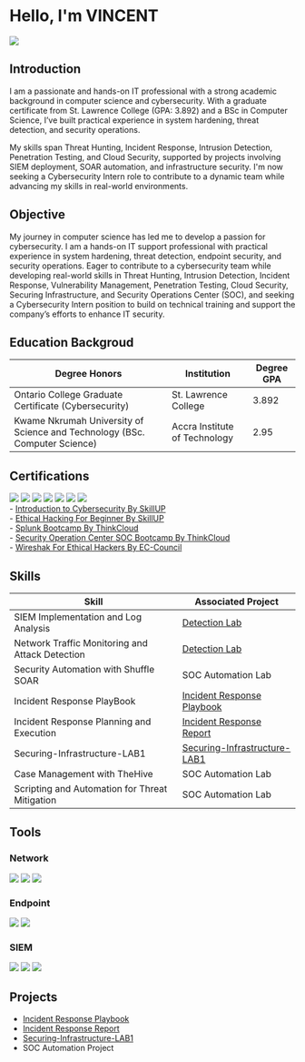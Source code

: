 # Hello, I'm VINCENT
<a href="https://www.linkedin.com/in/vincent-cann-09685350/"><img src="https://img.shields.io/badge/-LinkedIn-0072b1?&style=for-the-badge&logo=linkedin&logoColor=white" /></a>

## Introduction
I am a passionate and hands-on IT professional with a strong academic background in computer science and cybersecurity. With a graduate certificate from St. Lawrence College (GPA: 3.892) and a BSc in Computer Science, I’ve built practical experience in system hardening, threat detection, and security operations.

My skills span Threat Hunting, Incident Response, Intrusion Detection, Penetration Testing, and Cloud Security, supported by projects involving SIEM deployment, SOAR automation, and infrastructure security. I'm now seeking a Cybersecurity Intern role to contribute to a dynamic team while advancing my skills in real-world environments.


## Objective

My journey in computer science has led me to develop a passion for cybersecurity. I am a hands-on IT support professional with practical experience in system hardening, threat detection, endpoint security, and security operations. Eager to contribute to a cybersecurity team while developing real-world skills in Threat Hunting, Intrusion Detection, Incident Response, Vulnerability Management, Penetration Testing, Cloud Security, Securing Infrastructure, and Security Operations Center (SOC), and seeking a Cybersecurity Intern position to build on technical training and support the company’s efforts to enhance IT security.


## Education Backgroud

| Degree Honors                                                              | Institution                           |  Degree GPA    |
|----------------------------------------------------------------------------|---------------------------------------|----------------|
|  Ontario College Graduate Certificate (Cybersecurity)                      | St. Lawrence College                  | 3.892          |
| Kwame Nkrumah University of Science and Technology (BSc. Computer Science) | Accra Institute of Technology         | 2.95           |

## Certifications

<div>
<a href="https://github.com/user-attachments/assets/66af873d-56a4-4f10-9e1a-bdec0b0b2ade/"><img src="https://img.shields.io/badge/-Splunk-000000?&style=for-the-badge&logo=Splunk&logoColor=white" /></a>
<a href="https://github.com/user-attachments/assets/56df24d6-292f-405a-89cb-67c173d47cbc/"><img src="https://img.shields.io/badge/-Wireshark-1679A7?&style=for-the-badge&logo=Wireshark&logoColor=white" /></a>
<img src="https://img.shields.io/badge/-Security%2B-FF0000?&style=for-the-badge&logo=CompTIA&logoColor=white" />
<img src="https://img.shields.io/badge/-Network%2B-007ACC?&style=for-the-badge&logo=CompTIA&logoColor=white" />
<img src="https://img.shields.io/badge/-A%2B-4D4D4D?&style=for-the-badge&logo=CompTIA&logoColor=white" />
<img src="https://img.shields.io/badge/-CDSA-006400?&style=for-the-badge&logoColor=white" />
<img src="https://img.shields.io/badge/-CCD-000080?&style=for-the-badge&logoColor=white" />
</div>
- <a href=https://github.com/user-attachments/assets/63c05b9c-66f8-4831-89e7-ef979891febc/">Introduction to Cybersecurity By SkillUP</a>
<div>
- <a href=https://github.com/user-attachments/assets/fd6d2d2d-f3b8-469b-9598-411a2e0b72c5/">Ethical Hacking For Beginner By SkillUP</a>
<div>      
- <a href="https://github.com/user-attachments/assets/66af873d-56a4-4f10-9e1a-bdec0b0b2ade/">Splunk Bootcamp By ThinkCloud</a>
<div>
- <a href="https://github.com/user-attachments/assets/1da847c7-36e4-41d6-a64e-c48ed72c3755/">Security Operation Center SOC Bootcamp By ThinkCloud</a>
<div>
- <a href="https://github.com/user-attachments/assets/56df24d6-292f-405a-89cb-67c173d47cbc/">Wireshak For Ethical Hackers By EC-Council</a>
<div>


## Skills


| Skill                                         | Associated Project         |
|-----------------------------------------------|----------------------------|
| SIEM Implementation and Log Analysis          | <a href="https://google.com">Detection Lab</a>|
| Network Traffic Monitoring and Attack Detection | <a href="https://google.com">Detection Lab</a>|
| Security Automation with Shuffle SOAR         | SOC Automation Lab|
| Incident Response PlayBook                    | <a href="https://github.com/Kyle4cann/Incident-Response-Playbook/blob/main/README.md">Incident Response Playbook</a>|
| Incident Response Planning and Execution      | <a href="https://github.com/Kyle4cann/Incident-Report-Ransomware-Attack-/blob/f6ebea00e4efe047c6bdc4ea706a6e81416a35c4/README.md">Incident Response Report</a>|
| Securing-Infrastructure-LAB1                  | <a href="https://github.com/Kyle4cann/Securing-Infrastructure-LAB1/blob/main/README.md">Securing-Infrastructure-LAB1</a>|
| Case Management with TheHive                  | SOC Automation Lab|
| Scripting and Automation for Threat Mitigation | SOC Automation Lab|

## Tools

### Network
<div>
    <img src="https://img.shields.io/badge/-Wireshark-1679A7?&style=for-the-badge&logo=Wireshark&logoColor=white" />
    <img src="https://img.shields.io/badge/-Suricata-EF3B2D?&style=for-the-badge&logo=Suricata&logoColor=white" />
    <img src="https://img.shields.io/badge/-Zeek-777BB4?&style=for-the-badge&logo=Zeek&logoColor=white" />
</div>

### Endpoint
<div>
    <img src="https://img.shields.io/badge/-Microsoft_Defender_for_Endpoint-00A4EF?&style=for-the-badge&logo=Microsoft&logoColor=white" />
    <img src="https://img.shields.io/badge/-Velociraptor-4B275F?&style=for-the-badge&logo=Velociraptor&logoColor=white" />
</div>

### SIEM
<div>
    <img src="https://img.shields.io/badge/-Microsoft_Sentinel-0078D4?&style=for-the-badge&logo=Microsoft&logoColor=white" />
   <a href="https://github.com/user-attachments/assets/66af873d-56a4-4f10-9e1a-bdec0b0b2ade/"><img src="https://img.shields.io/badge/-Splunk-000000?&style=for-the-badge&logo=Splunk&logoColor=white" /></a>
    <img src="https://img.shields.io/badge/-Elastic-005571?&style=for-the-badge&logo=Elastic&logoColor=white" />
</div>

    
## Projects
- <a href="https://github.com/Kyle4cann/Incident-Response-Playbook/blob/main/README.md">Incident Response Playbook</a>
- <a href="https://github.com/Kyle4cann/Incident-Report-Ransomware-Attack-/blob/f6ebea00e4efe047c6bdc4ea706a6e81416a35c4/README.md">Incident Response Report</a>
- <a href="https://github.com/Kyle4cann/Securing-Infrastructure-LAB1/blob/main/README.md">Securing-Infrastructure-LAB1</a>
- SOC Automation Project
